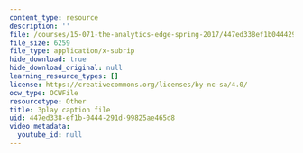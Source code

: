 ```yaml
---
content_type: resource
description: ''
file: /courses/15-071-the-analytics-edge-spring-2017/447ed338ef1b0444291d99825ae465d8_2wtc5Su-fZA.srt
file_size: 6259
file_type: application/x-subrip
hide_download: true
hide_download_original: null
learning_resource_types: []
license: https://creativecommons.org/licenses/by-nc-sa/4.0/
ocw_type: OCWFile
resourcetype: Other
title: 3play caption file
uid: 447ed338-ef1b-0444-291d-99825ae465d8
video_metadata:
  youtube_id: null
---
```


